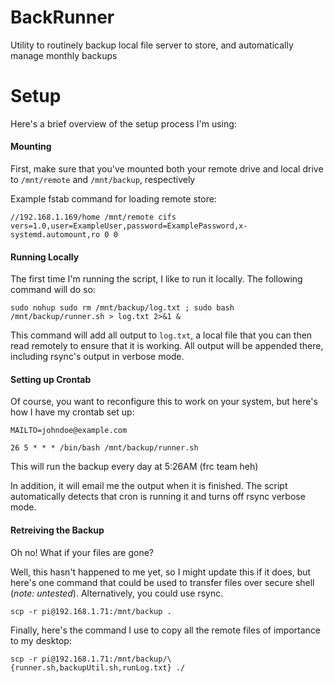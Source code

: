 # BackRunner
 Utility to routinely backup local file server to store, and automatically manage monthly backups

# Setup
Here's a brief overview of the setup process I'm using:

#### Mounting
First, make sure that you've mounted both your remote drive and local drive to `/mnt/remote` and `/mnt/backup`, respectively

Example fstab command for loading remote store:

`//192.168.1.169/home /mnt/remote cifs vers=1.0,user=ExampleUser,password=ExamplePassword,x-systemd.automount,ro 0 0`

#### Running Locally
The first time I'm running the script, I like to run it locally. The following command will do so:

`sudo nohup sudo rm /mnt/backup/log.txt ; sudo bash /mnt/backup/runner.sh > log.txt 2>&1 &`

This command will add all output to `log.txt`, a local file that you can then read remotely to ensure that it is working. All output will be appended there, including rsync's output in verbose mode.

#### Setting up Crontab

Of course, you want to reconfigure this to work on your system, but here's how I have my crontab set up:
```
MAILTO=johndoe@example.com

26 5 * * * /bin/bash /mnt/backup/runner.sh
```

This will run the backup every day at 5:26AM (frc team heh)

In addition, it will email me the output when it is finished. The script automatically detects that cron is running it and turns off rsync verbose mode.

#### Retreiving the Backup

Oh no! What if your files are gone?

Well, this hasn't happened to me yet, so I might update this if it does, but here's one command that could be used to transfer files over secure shell (*note: untested*). Alternatively, you could use rsync.

`scp -r pi@192.168.1.71:/mnt/backup .`

Finally, here's the command I use to copy all the remote files of importance to my desktop:

`scp -r pi@192.168.1.71:/mnt/backup/\{runner.sh,backupUtil.sh,runLog.txt} ./`
